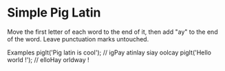 # Simple Pig Latin

Move the first letter of each word to the end of it, 
then add "ay" to the end of the word. 
Leave punctuation marks untouched.

Examples
pigIt('Pig latin is cool'); // igPay atinlay siay oolcay
pigIt('Hello world !');     // elloHay orldway !